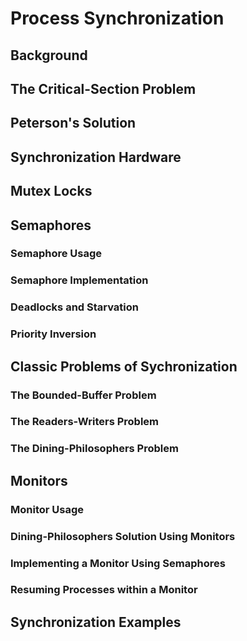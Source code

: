 # Process Synchronization
## Background
## The Critical-Section Problem
## Peterson's Solution
## Synchronization Hardware
## Mutex Locks
## Semaphores
### Semaphore Usage
### Semaphore Implementation
### Deadlocks and Starvation
### Priority Inversion
## Classic Problems of Sychronization
### The Bounded-Buffer Problem
### The Readers-Writers Problem
### The Dining-Philosophers Problem
## Monitors
### Monitor Usage
### Dining-Philosophers Solution Using Monitors
### Implementing a Monitor Using Semaphores
### Resuming Processes within a Monitor
## Synchronization Examples

